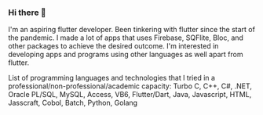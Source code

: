 ### Hi there 👋

I'm an aspiring flutter developer. Been tinkering with flutter since the start of the pandemic. I made a lot of apps that uses Firebase, SQFlite, Bloc, and other packages to achieve the desired outcome. I'm interested in developing apps and programs using other languages as well apart from flutter. 

List of programming languages and technologies that I tried in a professional/non-professional/academic capacity:
  Turbo C, C++, C#, .NET, Oracle PL/SQL, MySQL, Access, VB6, Flutter/Dart, Java, Javascript, HTML, Jasscraft, Cobol, Batch, Python, Golang
